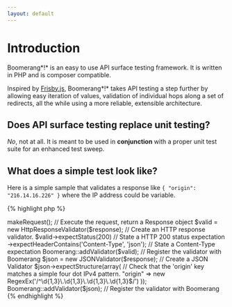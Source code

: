 ```yaml
---
layout: default
---
```


# Introduction

Boomerang*!* is an easy to use API surface testing framework. It is written in PHP and is composer compatible.

Inspired by [Frisby.js](http://frisbyjs.com/), Boomerang*!* takes API testing a step further by allowing easy iteration of values, validation of individual hops along a set of redirects, all the while using a more reliable, extensible architecture.

## Does API surface testing replace unit testing?

*No*, not at all.  It is meant to be used in **conjunction** with a proper unit test suite for an enhanced test sweep.

## What does a simple test look like?

Here is a simple sample that validates a response like `{ "origin": "216.14.16.226" }` where the IP address could be variable.

{% highlight php %}
<?php

namespace Boomerang;

use Boomerang\TypeExpectations\RegexEx;

$req      = new HttpRequest('http://httpbin.org/ip');  // Create the API Request
$response = $req->makeRequest();                       // Execute the request, return a Response object

$valid = new HttpResponseValidator($response);         // Create an HTTP response validator.
$valid->expectStatus(200)                              // State a HTTP 200 status expectation
      ->expectHeaderContains('Content-Type', 'json');  // State a Content-Type expectation

Boomerang::addValidator($valid);                       // Register the validator with Boomerang

$json = new JSONValidator($response);                  // Create a JSON Validator
$json->expectStructure(array(
	// Check that the 'origin' key matches a simple four dot IPv4 pattern.
	"origin" => new RegexEx('/^\d{1,3}\.\d{1,3}\.\d{1,3}\.\d{1,3}$/')
));

Boomerang::addValidator($json);                        // Register the validator with Boomerang
{% endhighlight %}
